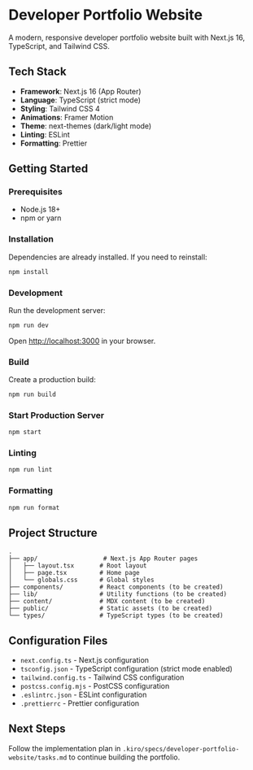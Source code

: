 # Developer Portfolio Website

A modern, responsive developer portfolio website built with Next.js 16, TypeScript, and Tailwind CSS.

## Tech Stack

- **Framework**: Next.js 16 (App Router)
- **Language**: TypeScript (strict mode)
- **Styling**: Tailwind CSS 4
- **Animations**: Framer Motion
- **Theme**: next-themes (dark/light mode)
- **Linting**: ESLint
- **Formatting**: Prettier

## Getting Started

### Prerequisites

- Node.js 18+ 
- npm or yarn

### Installation

Dependencies are already installed. If you need to reinstall:

```bash
npm install
```

### Development

Run the development server:

```bash
npm run dev
```

Open [http://localhost:3000](http://localhost:3000) in your browser.

### Build

Create a production build:

```bash
npm run build
```

### Start Production Server

```bash
npm start
```

### Linting

```bash
npm run lint
```

### Formatting

```bash
npm run format
```

## Project Structure

```
.
├── app/                  # Next.js App Router pages
│   ├── layout.tsx       # Root layout
│   ├── page.tsx         # Home page
│   └── globals.css      # Global styles
├── components/          # React components (to be created)
├── lib/                 # Utility functions (to be created)
├── content/             # MDX content (to be created)
├── public/              # Static assets (to be created)
└── types/               # TypeScript types (to be created)
```

## Configuration Files

- `next.config.ts` - Next.js configuration
- `tsconfig.json` - TypeScript configuration (strict mode enabled)
- `tailwind.config.ts` - Tailwind CSS configuration
- `postcss.config.mjs` - PostCSS configuration
- `.eslintrc.json` - ESLint configuration
- `.prettierrc` - Prettier configuration

## Next Steps

Follow the implementation plan in `.kiro/specs/developer-portfolio-website/tasks.md` to continue building the portfolio.
